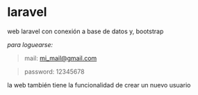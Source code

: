 # laravel
web laravel con conexión a base de datos y,  bootstrap

_para loguearse:_

> mail: mi_mail@gmail.com

> password: 12345678


la web también tiene la funcionalidad de crear un nuevo usuario

